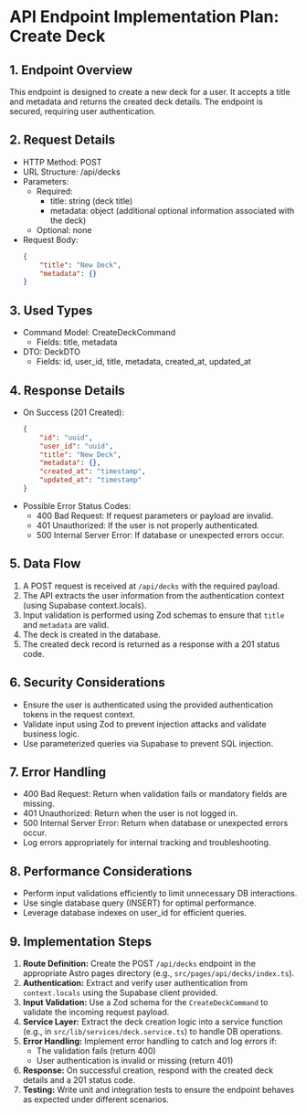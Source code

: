 # API Endpoint Implementation Plan: Create Deck

## 1. Endpoint Overview
This endpoint is designed to create a new deck for a user. It accepts a title and metadata and returns the created deck details. The endpoint is secured, requiring user authentication.

## 2. Request Details
- HTTP Method: POST
- URL Structure: /api/decks
- Parameters:
  - Required: 
    - title: string (deck title)
    - metadata: object (additional optional information associated with the deck)
  - Optional: none
- Request Body:
  ```json
  {
      "title": "New Deck",
      "metadata": {}
  }
  ```

## 3. Used Types
- Command Model: CreateDeckCommand
  - Fields: title, metadata
- DTO: DeckDTO
  - Fields: id, user_id, title, metadata, created_at, updated_at

## 4. Response Details
- On Success (201 Created):
  ```json
  {
      "id": "uuid",
      "user_id": "uuid",
      "title": "New Deck",
      "metadata": {},
      "created_at": "timestamp",
      "updated_at": "timestamp"
  }
  ```
- Possible Error Status Codes:
  - 400 Bad Request: If request parameters or payload are invalid.
  - 401 Unauthorized: If the user is not properly authenticated.
  - 500 Internal Server Error: If database or unexpected errors occur.

## 5. Data Flow
1. A POST request is received at `/api/decks` with the required payload.
2. The API extracts the user information from the authentication context (using Supabase context.locals).
3. Input validation is performed using Zod schemas to ensure that `title` and `metadata` are valid.
4. The deck is created in the database.
5. The created deck record is returned as a response with a 201 status code.

## 6. Security Considerations
- Ensure the user is authenticated using the provided authentication tokens in the request context.
- Validate input using Zod to prevent injection attacks and validate business logic.
- Use parameterized queries via Supabase to prevent SQL injection.

## 7. Error Handling
- 400 Bad Request: Return when validation fails or mandatory fields are missing.
- 401 Unauthorized: Return when the user is not logged in.
- 500 Internal Server Error: Return when database or unexpected errors occur.
- Log errors appropriately for internal tracking and troubleshooting.

## 8. Performance Considerations
- Perform input validations efficiently to limit unnecessary DB interactions.
- Use single database query (INSERT) for optimal performance.
- Leverage database indexes on user_id for efficient queries.

## 9. Implementation Steps
1. **Route Definition:** Create the POST `/api/decks` endpoint in the appropriate Astro pages directory (e.g., `src/pages/api/decks/index.ts`).
2. **Authentication:** Extract and verify user authentication from `context.locals` using the Supabase client provided.
3. **Input Validation:** Use a Zod schema for the `CreateDeckCommand` to validate the incoming request payload.
4. **Service Layer:** Extract the deck creation logic into a service function (e.g., in `src/lib/services/deck.service.ts`) to handle DB operations.
6. **Error Handling:** Implement error handling to catch and log errors if:
   - The validation fails (return 400)
   - User authentication is invalid or missing (return 401)
7. **Response:** On successful creation, respond with the created deck details and a 201 status code.
8. **Testing:** Write unit and integration tests to ensure the endpoint behaves as expected under different scenarios.


